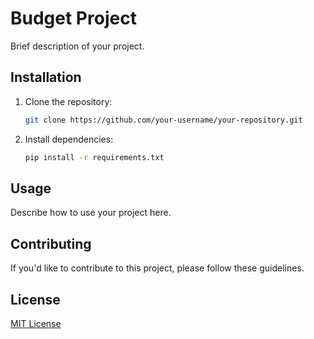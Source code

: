 # Budget Project

Brief description of your project.


## Installation

1. Clone the repository:

    ```bash
    git clone https://github.com/your-username/your-repository.git
    ```

2. Install dependencies:

    ```bash
    pip install -r requirements.txt
    ```

## Usage

Describe how to use your project here.

## Contributing

If you'd like to contribute to this project, please follow these guidelines.

## License

[MIT License]()
